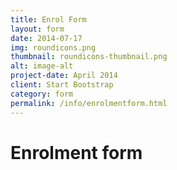 ```yaml
---
title: Enrol Form
layout: form
date: 2014-07-17
img: roundicons.png
thumbnail: roundicons-thumbnail.png
alt: image-alt
project-date: April 2014
client: Start Bootstrap
category: form
permalink: /info/enrolmentform.html
---
```


# Enrolment form
